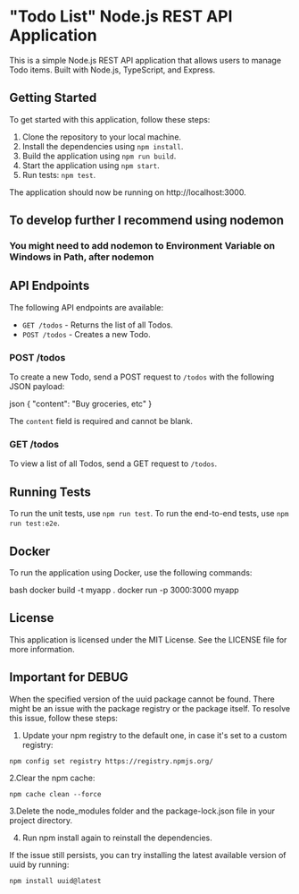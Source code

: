 # "Todo List" Node.js REST API Application

This is a simple Node.js REST API application that allows users to manage Todo items.
Built with Node.js, TypeScript, and Express.

## Getting Started

To get started with this application, follow these steps:

1. Clone the repository to your local machine.
2. Install the dependencies using `npm install`.
3. Build the application using `npm run build`.
4. Start the application using `npm start`.
5. Run tests: `npm test`.

The application should now be running on http://localhost:3000.

## To develop further I recommend using nodemon
### You might need to add nodemon to Environment Variable on Windows in Path, after nodemon


## API Endpoints

The following API endpoints are available:

- `GET /todos` - Returns the list of all Todos.
- `POST /todos` - Creates a new Todo.

### POST /todos

To create a new Todo, send a POST request to `/todos` with the following JSON payload:

json
{
  "content": "Buy groceries, etc"
}


The `content` field is required and cannot be blank.

### GET /todos

To view a list of all Todos, send a GET request to `/todos`.

## Running Tests

To run the unit tests, use `npm run test`. To run the end-to-end tests, use `npm run test:e2e`.

## Docker

To run the application using Docker, use the following commands:

bash
docker build -t myapp .
docker run -p 3000:3000 myapp

## License

This application is licensed under the MIT License. See the LICENSE file for more information.

## Important for DEBUG

When the specified version of the uuid package cannot be found. There might be an issue with the package registry or the package itself. To resolve this issue, follow these steps:


1. Update your npm registry to the default one, in case it's set to a custom registry:

`npm config set registry https://registry.npmjs.org/`

2.Clear the npm cache:

`npm cache clean --force`

3.Delete the node_modules folder and the package-lock.json file in your project directory.

4. Run npm install again to reinstall the dependencies.

If the issue still persists, you can try installing the latest available version of uuid by running:

`npm install uuid@latest`
